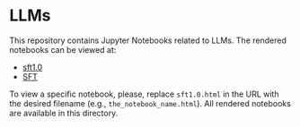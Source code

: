# LLMs

This repository contains Jupyter Notebooks related to LLMs.  The rendered notebooks can be viewed at:

* [sft1.0](https://lzrdgreen.github.io/LLMs/sft1.0.html)
* [SFT](https://lzrdgreen.github.io/LLMs/SFT.html) 

To view a specific notebook, please, replace `sft1.0.html` in the URL with the desired filename (e.g., `the_notebook_name.html`).  All rendered notebooks are available in this directory.
